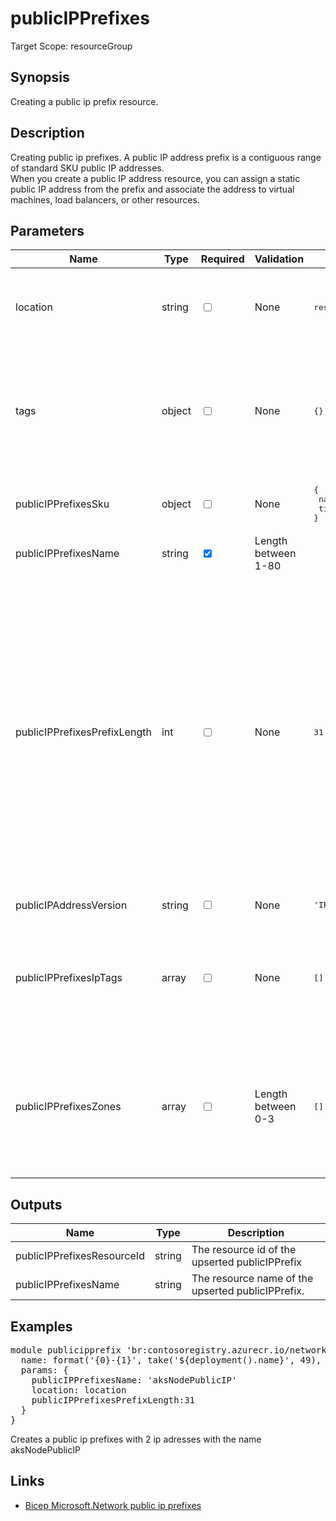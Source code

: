 # publicIPPrefixes

Target Scope: resourceGroup

## Synopsis
Creating a public ip prefix resource.

## Description
Creating public ip prefixes. A public IP address prefix is a contiguous range of standard SKU public IP addresses.<br>
When you create a public IP address resource, you can assign a static public IP address from the prefix and associate the address to virtual machines, load balancers, or other resources.

## Parameters
| Name | Type | Required | Validation | Default value | Description |
| -- |  -- | -- | -- | -- | -- |
| location | string | <input type="checkbox"> | None | <pre>resourceGroup().location</pre> | Specifies the Azure location where the resource should be created. Defaults to the resourcegroup location. |
| tags | object | <input type="checkbox"> | None | <pre>{}</pre> | The tags to apply to this resource. This is an object with key/value pairs.<br>Example:<br>{<br>&nbsp;&nbsp;&nbsp;FirstTag: myvalue<br>&nbsp;&nbsp;&nbsp;SecondTag: another value<br>} |
| publicIPPrefixesSku | object | <input type="checkbox"> | None | <pre>{<br>  name: 'Standard'<br>  tier: 'Regional'<br>}</pre> | The public IP prefix SKU. Tier can be Global or Regional |
| publicIPPrefixesName | string | <input type="checkbox" checked> | Length between 1-80 | <pre></pre> | The name for the public ip prefixes resource. |
| publicIPPrefixesPrefixLength | int | <input type="checkbox"> | None | <pre>31</pre> | How many Public IPs you want to be available. A value of 28 for IPv4 means 16 addresses. A value of 124 for IPv6 means 16 addresses.<br>The following public IP prefix sizes are currently available:<br>/28 (IPv4) or /124 (IPv6) = 16 addresses<br>/29 (IPv4) or /125 (IPv6) = 8 addresses<br>/30 (IPv4) or /126 (IPv6) = 4 addresses<br>/31 (IPv4) or /127 (IPv6) = 2 addresses |
| publicIPAddressVersion | string | <input type="checkbox"> | None | <pre>'IPv4'</pre> | The public IP address version. |
| publicIPPrefixesIpTags | array | <input type="checkbox"> | None | <pre>[]</pre> | A list of tags associated with the public IP prefix.<br>Example:<br>[<br>&nbsp;&nbsp;&nbsp;ipTagType: 'RoutingPreference'<br>&nbsp;&nbsp;&nbsp;tag: 'Internet'<br>] |
| publicIPPrefixesZones | array | <input type="checkbox"> | Length between 0-3 | <pre>[]</pre> | A list of availability zones denoting the IP allocated for the resource needs to come from.<br>Example:<br>[<br>&nbsp;&nbsp;&nbsp;1<br>&nbsp;&nbsp;&nbsp;2<br>&nbsp;&nbsp;&nbsp;3<br>] |
## Outputs
| Name | Type | Description |
| -- |  -- | -- |
| publicIPPrefixesResourceId | string | The resource id of the upserted publicIPPrefix |
| publicIPPrefixesName | string | The resource name of the upserted publicIPPrefix. |
## Examples
<pre>
module publicipprefix 'br:contosoregistry.azurecr.io/network/publicipprefixes:latest' = {
  name: format('{0}-{1}', take('${deployment().name}', 49), 'publicipprefix')
  params: {
    publicIPPrefixesName: 'aksNodePublicIP'
    location: location
    publicIPPrefixesPrefixLength:31
  }
}
</pre>
<p>Creates a public ip prefixes with 2 ip adresses with the name aksNodePublicIP</p>

## Links
- [Bicep Microsoft.Network public ip prefixes](https://learn.microsoft.com/en-us/azure/templates/microsoft.network/publicipprefixes?pivots=deployment-language-bicep)


